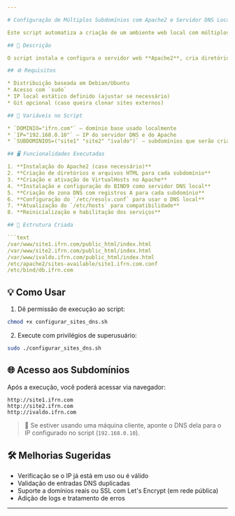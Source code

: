 ```yaml
---

# Configuração de Múltiplos Subdomínios com Apache2 e Servidor DNS Local (BIND9)

Este script automatiza a criação de um ambiente web local com múltiplos subdomínios usando **Apache2** e **BIND9** em sistemas baseados em Debian/Ubuntu.

## 📜 Descrição

O script instala e configura o servidor web **Apache2**, cria diretórios e páginas HTML para múltiplos subdomínios, configura Virtual Hosts, instala e configura o **servidor DNS (BIND9)** para resolver os subdomínios localmente, e ajusta o `/etc/hosts` e o `resolv.conf` para garantir que os domínios funcionem sem internet externa.

## ⚙️ Requisitos

* Distribuição baseada em Debian/Ubuntu
* Acesso com `sudo`
* IP local estático definido (ajustar se necessário)
* Git opcional (caso queira clonar sites externos)

## 🧾 Variáveis no Script

* `DOMINIO="ifrn.com"` – domínio base usado localmente
* `IP="192.168.0.10"` – IP do servidor DNS e do Apache
* `SUBDOMINIOS=("site1" "site2" "ivaldo")` – subdomínios que serão criados

## 🖥️ Funcionalidades Executadas

1. **Instalação do Apache2 (caso necessário)**
2. **Criação de diretórios e arquivos HTML para cada subdomínio**
3. **Criação e ativação de VirtualHosts no Apache**
4. **Instalação e configuração do BIND9 como servidor DNS local**
5. **Criação de zona DNS com registros A para cada subdomínio**
6. **Configuração do `/etc/resolv.conf` para usar o DNS local**
7. **Atualização do `/etc/hosts` para compatibilidade**
8. **Reinicialização e habilitação dos serviços**

## 📂 Estrutura Criada

```text
/var/www/site1.ifrn.com/public_html/index.html
/var/www/site2.ifrn.com/public_html/index.html
/var/www/ivaldo.ifrn.com/public_html/index.html
/etc/apache2/sites-available/site1.ifrn.com.conf
/etc/bind/db.ifrn.com
```

## 💡 Como Usar

1. Dê permissão de execução ao script:

```bash
chmod +x configurar_sites_dns.sh
```

2. Execute com privilégios de superusuário:

```bash
sudo ./configurar_sites_dns.sh
```

## 🌐 Acesso aos Subdomínios

Após a execução, você poderá acessar via navegador:

```
http://site1.ifrn.com
http://site2.ifrn.com
http://ivaldo.ifrn.com
```

> 🔧 Se estiver usando uma máquina cliente, aponte o DNS dela para o IP configurado no script (`192.168.0.10`).

## 🛠️ Melhorias Sugeridas

* Verificação se o IP já está em uso ou é válido
* Validação de entradas DNS duplicadas
* Suporte a domínios reais ou SSL com Let's Encrypt (em rede pública)
* Adição de logs e tratamento de erros

---
```

